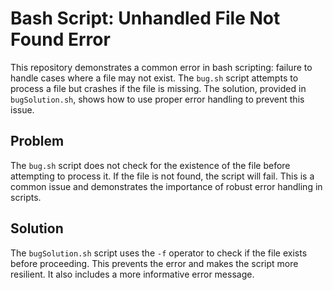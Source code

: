 # Bash Script: Unhandled File Not Found Error

This repository demonstrates a common error in bash scripting: failure to handle cases where a file may not exist. The `bug.sh` script attempts to process a file but crashes if the file is missing. The solution, provided in `bugSolution.sh`, shows how to use proper error handling to prevent this issue.

## Problem

The `bug.sh` script does not check for the existence of the file before attempting to process it. If the file is not found, the script will fail.  This is a common issue and demonstrates the importance of robust error handling in scripts.

## Solution

The `bugSolution.sh` script uses the `-f` operator to check if the file exists before proceeding. This prevents the error and makes the script more resilient.  It also includes a more informative error message.